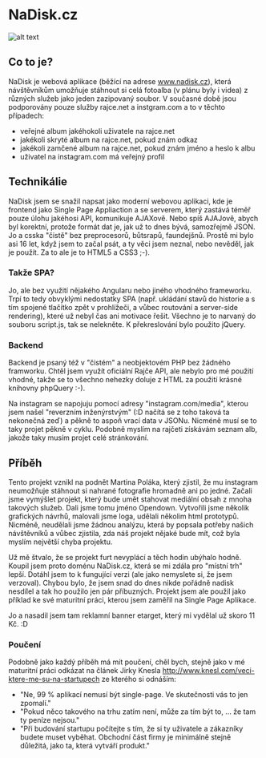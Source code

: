 # NaDisk.cz

![alt text](http://g.recordit.co/VaicIPFUyt.gif "Jak to funguje")

## Co to je?

NaDisk je webová aplikace (běžící na adrese www.nadisk.cz), která návštěvníkům
umožňuje stáhnout si celá fotoalba (v plánu byly i videa) z různých služeb jako
jeden zazipovaný soubor. V současné době jsou podporovány pouze služby
rajce.net a instgram.com a to v těchto případech:
- veřejné album jakéhokoli uživatele na rajce.net
- jakékoli skryté album na rajce.net, pokud znám odkaz
- jakékoli zamčené album na rajce.net, pokud znám jméno a heslo k albu
- uživatel na instagram.com má veřejný profil

## Technikálie
NaDisk jsem se snažil napsat jako moderní webovou aplikaci, kde je frontend jako
Single Page Appliaction a se serverem, který zastává téměř pouze úlohu jakéhosi
API, komunikuje AJAXově. Nebo spíš AJAJově, abych byl korektní, protože formát dat
je, jak už to dnes bývá, samozřejmě JSON. Jo a csska "čistě" bez preprocesorů,
bůtsrapů, faundejšnů. Prostě mi bylo asi 16 let, když jsem to začal psát, a ty
věci jsem neznal, nebo nevěděl, jak je použít. Za to ale je to HTML5 a CSS3 ;-).

### Takže SPA?
Jo, ale bez využití nějakého Angularu nebo jiného vhodného frameworku. Trpí to
tedy obvyklými nedostatky SPA (např. ukládání stavů do historie a s tím spojené
  tlačítko zpět v prohlížeči, a vůbec routování a server-side rendering),
  které už nebyl čas ani motivace řešit. Všechno je to narvaný do souboru
  script.js, tak se nelekněte. K překreslování bylo použito jQuery.

### Backend
Backend je psaný též v "čistém" a neobjektovém PHP bez žádného framworku.
Chtěl jsem využít oficiální Rajče API, ale nebylo pro mé použití vhodné,
takže se to všechno nehezky doluje z HTML za použití krásné knihovny
 phpQuery :-).

Na instagram se napojuju pomocí adresy "instagram.com/media", kterou jsem našel
"reverzním inženýrstvým" (:D načítá se z toho taková ta nekonečná zeď) a pěkně
to aspoň vrací data v JSONu. Nicméně musí se to taky projet pěkně v cyklu. Podobně
myslím na rajčeti získávám seznam alb, jakože taky musím projet celé stránkování.

## Příběh
Tento projekt vznikl na podnět Martina Poláka, který zjistil, že mu instagram
neumožňuje stáhnout si nahrané fotografie hromadně ani po jedné. Začali jsme
vymýšlet projekt, který bude umět stahovat mediální obsah z mnoha takových služeb.
Dali jsme tomu jméno Opendown. Vytvořili jsme několik grafických návrhů, malovali
jsme loga, udělali několim html prototypů. Nicméně, neudělali jsme žádnou analýzu,
která by popsala potřeby našich návštěvníků a vůbec zjistila, zda náš projekt
nějaké bude mít, což byla myslím největší chyba projektu.

Už mě štvalo, že se projekt furt nevyplácí a těch hodin ubýhalo hodně. Koupil
jsem proto doménu NaDisk.cz, která se mi zdála pro "místní trh" lepší. Dotáhl
jsem to k fungující verzi (ale jako nemyslete si, že jsem verzoval). Chybou bylo,
že jsem snad do dnes nikde pořádně nadisk nesdílel a tak ho použilo jen pár
příbuzných. Projekt jsem ale použil jako příklad ke své maturitní práci, kterou
jsem zaměřil na Single Page Aplikace.

Jo a nasadil jsem tam reklamní banner etarget, který mi vydělal už skoro 11 Kč. :D

### Poučení
Podobně jako každý příběh má mít poučení, chěl bych, stejně jako v mé maturitní
práci odkázat na článek Jirky Knesla http://www.knesl.com/veci-ktere-me-su-na-startupech ze kterého si odnáším:
- "Ne, 99 % aplikací nemusí být single-page. Ve skutečnosti vás to jen zpomalí."
- "Pokud něco takového na trhu zatím není, může za tím být to, ... že tam ty peníze nejsou."
- "Při budování startupu počítejte s tím, že si ty uživatele a zákazníky budete muset vyběhat. Obchodní část firmy je minimálně stejně důležitá, jako ta, která vytváří produkt."

